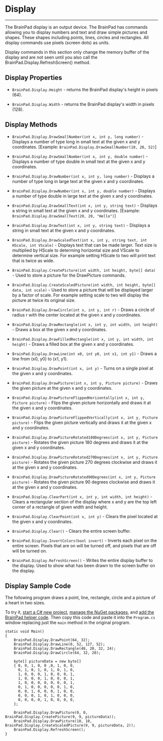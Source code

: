 # Display
---
The BrainPad display is an output device. The BrainPad has commands allowing you to display numbers and text and draw simple pictures and shapes. These shapes including points, lines, circles and rectangles. All display commands use pixels (screen dots) as units.

Display commands in this section only change the memory buffer of the display and are not seen until you also call the BrainPad.Display.RefreshScreen() method.

## Display Properties
 
* `BrainPad.Display.Height` - returns the BrainPad display's height in pixels (64). 

* `BrainPad.Display.Width` - returns the BrainPad display's width in pixels (128).

## Display Methods
 
* `BrainPad.Display.DrawSmallNumber(int x, int y, long number)` - Displays a number of type long in small text at the given x and y coordinates. [Example: `BrainPad.Display.DrawSmallNumber(10, 20, 52)`]

* `BrainPad.Display.DrawSmallNumber(int x, int y, double number)` - Displays a number of type double in small text at the given x and y coordinates.

* `BrainPad.Display.DrawNumber(int x, int y, long number)` - Displays a number of type long in large text at the given x and y coordinates.

* `BrainPad.Display.DrawNumber(int x, int y, double number)` - Displays a number of type double in large text at the given x and y coordinates. 

* `BrainPad.Display.DrawSmallText(int x, int y, string text)` - Displays a string in small text at the given x and y coordinates. [Example: `BrainPad.Display.DrawSmallText(20, 20, "Hello")`]  

* `BrainPad.Display.DrawText(int x, int y, string text)` - Displays a string in small text at the given x and y coordinates.

* `BrainPad.Display.DrawScaledText(int x, int y, string text, int HScale, int VScale)` - Displays text that can be made larger. Text size is multiplied by HScale to determing horizontal size and VScale to determine vertical size. For example setting HScale to two will print text that is twice as wide.
 
* `BrainPad.Display.CreatePicture(int width, int height, byte[] data)` - Used to store a picture for the DrawPicture commands.

* `BrainPad.Display.CreateScaledPicture(int width, int height, byte[] data, int scale)` - Used to store a picture that will be displayed larger by a factor of scale. For example setting scale to two will display the picture at twice its original size.
 
* `BrainPad.Display.DrawCircle(int x, int y, int r)` - Draws a circle of radius r with the center located at the given x and y coordinates.  

* `BrainPad.Display.DrawRectangle(int x, int y, int width, int height)` - Draws a box at the given x and y coordinates.

* `BrainPad.Display.DrawFilledRectangle(int x, int y, int width, int height)` - Draws a filled box at the given x and y coordinates.   

* `BrainPad.Display.DrawLine(int x0, int y0, int x1, int y1)` - Draws a line from (x0, y0) to (x1, y1).  

* `BrainPad.Display.DrawPoint(int x, int y)` - Turns on a single pixel at the given x and y coordinates.
 
* `BrainPad.Display.DrawPicture(int x, int y, Picture picture)` - Draws the given picture at the given x and y coordinates.

* `BrainPad.Display.DrawPictureFlippedHorizontally(int x, int y, Picture picture)` - Flips the given picture horizontally and draws it at the given x and y coordinates.

* `BrainPad.Display.DrawPictureFlippedVertically(int x, int y, Picture picture)` - Flips the given picture vertically and draws it at the given x and y coordinates. 

* `BrainPad.Display.DrawPictureRotated180Degrees(int x, int y, Picture picture)` - Rotates the given picture 180 degrees and draws it at the given x and y coordinates. 

* `BrainPad.Display.DrawPictureRotated270Degrees(int x, int y, Picture picture)` - Rotates the given picture 270 degrees clockwise and draws it at the given x and y coordinates.

* `BrainPad.Display.DrawPictureRotated90Degrees(int x, int y, Picture picture)` - Rotates the given picture 90 degrees clockwise and draws it at the given x and y coordinates.
                         
* `BrainPad.Display.ClearPart(int x, int y, int width, int height)` - Clears a rectangular section of the display where x and y are the top left corner of a rectangle of given width and height.
 
* `BrainPad.Display.ClearPoint(int x, int y)` - Clears the pixel located at the given x and y coordinates.  

* `BrainPad.Display.Clear()` - Clears the entire screen buffer. 

* `BrainPad.Display.InvertColors(bool invert)` - Inverts each pixel on the entire screen. Pixels that are on will be turned off, and pixels that are off will be turned on.

* `BrainPad.Display.RefreshScreen()` - Writes the entire display buffer to the display. Used to show what has been drawn to the screen buffer on the display.
   
## Display Sample Code
The following program draws a point, line, rectangle, circle and a picture of a heart in two sizes.

To try it, [start a C# new project](../csharp/intro.md#start-a-new-project), [manage the NuGet packages](../csharp/intro.md#manage-the-nuget-packages), and [add the BrainPad helper code](../csharp/intro.md#add-the-brainpad-helper-code). Then copy this code and paste it into the `Program.cs` window replacing just the `main` method in the original program.

```
static void Main()
{
    BrainPad.Display.DrawPoint(64, 32);
    BrainPad.Display.DrawLine(0, 52, 127, 52);
    BrainPad.Display.DrawRectangle(48, 20, 32, 24);
    BrainPad.Display.DrawCircle(64, 32, 20);

    byte[] pictureData = new byte[]
    { 0, 0, 1, 0, 0 ,0, 1, 0, 0,
      0, 1, 0, 1, 0, 1, 0, 1, 0,
      1, 0, 0, 0, 1, 0, 0, 0, 1,
      1, 0, 0, 0, 1, 0, 0, 0, 1,
      1, 0, 0, 0, 0, 0, 0, 0, 1,
      0, 1, 0, 0, 0, 0, 0, 1, 0,
      0, 0, 1, 0, 0, 0, 1, 0, 0,
      0, 0, 0, 1, 0, 1, 0, 0, 0,
      0, 0, 0, 0, 1, 0, 0, 0, 0,
    };

    BrainPad.Display.DrawPicture(0, 0, BrainPad.Display.CreatePicture(9, 9, pictureData));
    BrainPad.Display.DrawPicture(10, 10, BrainPad.Display.CreateScaledPicture(9, 9, pictureData, 2));
    BrainPad.Display.RefreshScreen();
}
```